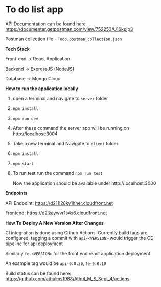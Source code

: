 # To do list app

API Documentation can be found here
https://documenter.getpostman.com/view/752253/U16kpjp3

Postman collection file - ```Todo.postman_collection.json```

**Tech Stack**

Front-end -> React Application

Backend ->  ExpressJS (NodeJS)

Database -> Mongo Cloud


**How to run the application locally**

1. open a terminal and navigate to `server` folder
1. ```npm install```
1. ```npm run dev```
1. After these command the server app will be running on http://localhost:3004

1. Take a new terminal and Navigate to `client` folder
1. ```npm install```
1. ```npm start```
1. To run test run the command ```npm run test```

    Now the application should be available under http://localhost:3000

**Endpoints**

API Endpoint: https://d211l28ky1hher.cloudfront.net

Frontend: https://d2lkaywvr1s4s6.cloudfront.net

**How To Deploy A New Version After Changes**

CI integration is done using Github Actions. Currently build tags are configured, tagging a commit with `api-<VERSION>` would trigger the CD pipeline for api deployment

Similarly `fe-<VERSION>` for the front end react application deployment. 

 An example tag would be `api-0.0.50`, `fe-0.0.10`

Build status can be found here: https://github.com/athulms1988/Athul_M_S_Sept_4/actions
